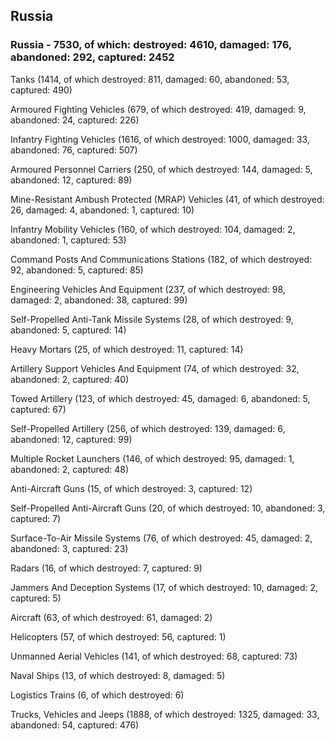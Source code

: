 
 
 ## Russia
 
 ### Russia - 7530, of which: destroyed: 4610, damaged: 176, abandoned: 292, captured: 2452

 

 

 Tanks (1414, of which destroyed: 811, damaged: 60, abandoned: 53, captured: 490)

 Armoured Fighting Vehicles (679, of which destroyed: 419, damaged: 9, abandoned: 24, captured: 226)

 Infantry Fighting Vehicles (1616, of which destroyed: 1000, damaged: 33, abandoned: 76, captured: 507)

 Armoured Personnel Carriers (250, of which destroyed: 144, damaged: 5, abandoned: 12, captured: 89)

 Mine-Resistant Ambush Protected (MRAP) Vehicles (41, of which destroyed: 26, damaged: 4, abandoned: 1, captured: 10)

 Infantry Mobility Vehicles (160, of which destroyed: 104, damaged: 2, abandoned: 1, captured: 53)

 Command Posts And Communications Stations (182, of which destroyed: 92, abandoned: 5, captured: 85)

 Engineering Vehicles And Equipment (237, of which destroyed: 98, damaged: 2, abandoned: 38, captured: 99)

 Self-Propelled Anti-Tank Missile Systems (28, of which destroyed: 9, abandoned: 5, captured: 14)

 Heavy Mortars (25, of which destroyed: 11, captured: 14)

 Artillery Support Vehicles And Equipment (74, of which destroyed: 32, abandoned: 2, captured: 40)

 Towed Artillery (123, of which destroyed: 45, damaged: 6, abandoned: 5, captured: 67)

 Self-Propelled Artillery (256, of which destroyed: 139, damaged: 6, abandoned: 12, captured: 99)

 Multiple Rocket Launchers (146, of which destroyed: 95, damaged: 1, abandoned: 2, captured: 48)

 Anti-Aircraft Guns (15, of which destroyed: 3, captured: 12)

 Self-Propelled Anti-Aircraft Guns (20, of which destroyed: 10, abandoned: 3, captured: 7)

 Surface-To-Air Missile Systems (76, of which destroyed: 45, damaged: 2, abandoned: 3, captured: 23)

 Radars (16, of which destroyed: 7, captured: 9)

 Jammers And Deception Systems (17, of which destroyed: 10, damaged: 2, captured: 5)

 Aircraft (63, of which destroyed: 61, damaged: 2)

 Helicopters (57, of which destroyed: 56, captured: 1)

 Unmanned Aerial Vehicles (141, of which destroyed: 68, captured: 73)

 Naval Ships (13, of which destroyed: 8, damaged: 5)

 Logistics Trains (6, of which destroyed: 6)

 Trucks, Vehicles and Jeeps (1888, of which destroyed: 1325, damaged: 33, abandoned: 54, captured: 476)

